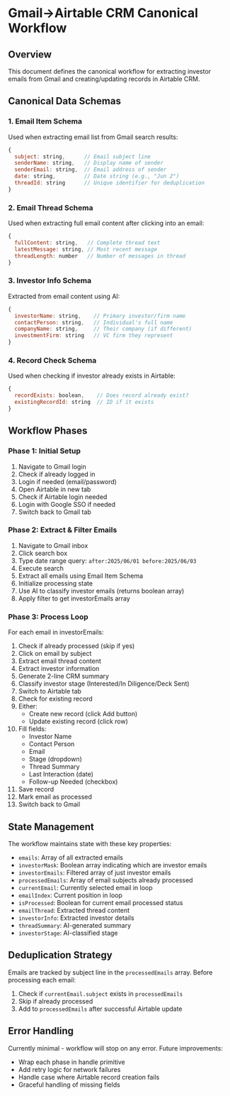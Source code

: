 # Gmail→Airtable CRM Canonical Workflow

## Overview
This document defines the canonical workflow for extracting investor emails from Gmail and creating/updating records in Airtable CRM.

## Canonical Data Schemas

### 1. Email Item Schema
Used when extracting email list from Gmail search results:
```javascript
{
  subject: string,      // Email subject line
  senderName: string,   // Display name of sender
  senderEmail: string,  // Email address of sender
  date: string,         // Date string (e.g., "Jun 2")
  threadId: string      // Unique identifier for deduplication
}
```

### 2. Email Thread Schema
Used when extracting full email content after clicking into an email:
```javascript
{
  fullContent: string,   // Complete thread text
  latestMessage: string, // Most recent message
  threadLength: number   // Number of messages in thread
}
```

### 3. Investor Info Schema
Extracted from email content using AI:
```javascript
{
  investorName: string,    // Primary investor/firm name
  contactPerson: string,   // Individual's full name
  companyName: string,     // Their company (if different)
  investmentFirm: string   // VC firm they represent
}
```

### 4. Record Check Schema
Used when checking if investor already exists in Airtable:
```javascript
{
  recordExists: boolean,    // Does record already exist?
  existingRecordId: string  // ID if it exists
}
```

## Workflow Phases

### Phase 1: Initial Setup
1. Navigate to Gmail login
2. Check if already logged in
3. Login if needed (email/password)
4. Open Airtable in new tab
5. Check if Airtable login needed
6. Login with Google SSO if needed
7. Switch back to Gmail tab

### Phase 2: Extract & Filter Emails
1. Navigate to Gmail inbox
2. Click search box
3. Type date range query: `after:2025/06/01 before:2025/06/03`
4. Execute search
5. Extract all emails using Email Item Schema
6. Initialize processing state
7. Use AI to classify investor emails (returns boolean array)
8. Apply filter to get investorEmails array

### Phase 3: Process Loop
For each email in investorEmails:
1. Check if already processed (skip if yes)
2. Click on email by subject
3. Extract email thread content
4. Extract investor information
5. Generate 2-line CRM summary
6. Classify investor stage (Interested/In Diligence/Deck Sent)
7. Switch to Airtable tab
8. Check for existing record
9. Either:
   - Create new record (click Add button)
   - Update existing record (click row)
10. Fill fields:
    - Investor Name
    - Contact Person
    - Email
    - Stage (dropdown)
    - Thread Summary
    - Last Interaction (date)
    - Follow-up Needed (checkbox)
11. Save record
12. Mark email as processed
13. Switch back to Gmail

## State Management

The workflow maintains state with these key properties:
- `emails`: Array of all extracted emails
- `investorMask`: Boolean array indicating which are investor emails
- `investorEmails`: Filtered array of just investor emails
- `processedEmails`: Array of email subjects already processed
- `currentEmail`: Currently selected email in loop
- `emailIndex`: Current position in loop
- `isProcessed`: Boolean for current email processed status
- `emailThread`: Extracted thread content
- `investorInfo`: Extracted investor details
- `threadSummary`: AI-generated summary
- `investorStage`: AI-classified stage

## Deduplication Strategy

Emails are tracked by subject line in the `processedEmails` array. Before processing each email:
1. Check if `currentEmail.subject` exists in `processedEmails`
2. Skip if already processed
3. Add to `processedEmails` after successful Airtable update

## Error Handling

Currently minimal - workflow will stop on any error. Future improvements:
- Wrap each phase in handle primitive
- Add retry logic for network failures
- Handle case where Airtable record creation fails
- Graceful handling of missing fields
